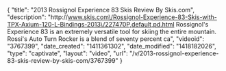 {
    "title": "2013 Rossignol Experience 83 Skis Review By Skis.com",
    "description": "http:\/\/www.skis.com\/Rossignol-Experience-83-Skis-with-TPX-Axium-120-L-Bindings-2013\/227470P,default,pd.html  Rossignol's Experience 83 is an extremely versatile tool for skiing the entire mountain. Rossi's Auto Turn Rocker is a blend of seventy percent ca",
    "videoid": "3767399",
    "date_created": "1411361302",
    "date_modified": "1418182026",
    "type": "captivate",
    "layout": "video",
    "url": "\/v\/2013-rossignol-experience-83-skis-review-by-skis-com\/3767399"
}